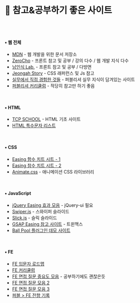 # 📝 참고&공부하기 좋은 사이트

<br>

<br>

#### ▪ 웹 전체

- [MDN](https://developer.mozilla.org/ko/) - 웹 개발을 위한 문서 저장소
- [ZeroCho](https://www.zerocho.com/) - 프론트 참고 및 공부 / 강의 다수 / 웹 개발 지식 다수
- [남인식 Lab.](https://lab.naminsik.com/) - 프론트 참고 및 공부 / 다방면
- [Jeongah Story](https://jeongah-story.tistory.com/) - CSS 래퍼런스 및 Js 참고
- [실무에서 직접 경험한 것들](http://cjh7652.dothome.co.kr/sRoom/room/study.html) - 퍼블리셔 실무 지식이 담겨있는 사이트
- [퍼블리셔 커리큘럼](https://velog.io/@o_han/%EC%A7%81%EC%A0%91-%EA%B0%80%EB%A5%B4%EC%B9%9C-%ED%8D%BC%EB%B8%94%EB%A6%AC%EC%85%94-%EC%BB%A4%EB%A6%AC%ED%81%98%EB%9F%BC) - 적당히 참고만 하기 좋음

<br>

#### ▪ HTML

- [TCP SCHOOL](https://tcpschool.com/html/intro) - HTML 기초 사이트
- [HTML 특수문자 리스트](http://kor.pe.kr/util/4/charmap2.htm)

<br>

#### ▪ CSS

- [Easing 함수 치트 시트 - 1](https://easings.net/ko)
- [Easing 참수 치트 시트 - 2](https://matthewlein.com/tools/ceaser)
- [Animate.css](https://animate.style/) - 애니메이션 CSS 라이브러리

<br>

#### ▪ JavaScript

- [jQuery Easing 효과 모음](https://superkts.com/jquery/@easingEffects) - jQuery-ui 필요
- [Swiper.js](https://swiperjs.com/) - 스와이퍼 슬라이드
- [Slick.js](https://kenwheeler.github.io/slick/) - 슬릭 슬라이드
- [GSAP Easing 참고 사이트](https://gsap.com/docs/v3/Eases/) - 트윈맥스
- [Ball Pool 플러그인 데모 사이트](https://mrdoob.com/projects/chromeexperiments/ball-pool/)

<br>

#### ▪ FE

- [FE 입문자 로드맵](https://github.com/self-taught-fe-dev/fe-roadmap?tab=readme-ov-file)
- [FE 커리큘럼](https://velog.io/@teo/2021-%EC%9B%B9-%ED%94%84%EB%A1%A0%ED%8A%B8%EC%97%94%EB%93%9C-%EA%B3%B5%EB%B6%80%EB%B2%95-%EC%9E%85%EB%AC%B8%EC%9E%90%ED%8E%B8-%EC%BB%A4%EB%A6%AC%ED%81%98%EB%9F%BC)
- [FE 면접 질문 중요도 모음](https://github.com/Esoolgnah/Frontend-Interview-Questions?tab=readme-ov-file) - 공부하기에도 괜찮은듯
- [FE 면접 질문 모음 2](https://xiubindev.tistory.com/119)
- [FE 면접 질문 모음 3](https://velog.io/@kim_unknown_/%ED%94%84%EB%A1%A0%ED%8A%B8%EC%97%94%EB%93%9C-%EA%B0%9C%EB%B0%9C%EC%9E%90-%EB%A9%B4%EC%A0%91-%EC%A7%88%EB%AC%B8-%EB%AA%A8%EC%9D%8C)
- [퍼블 > FE 전향 기록](https://kayheypark.tistory.com/57)


